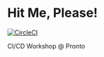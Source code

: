 # Hit Me, Please!

[![CircleCI](https://circleci.com/gh/zkan/hit-me-please.svg?style=svg)](https://circleci.com/gh/zkan/hit-me-please)

CI/CD Workshop @ Pronto

